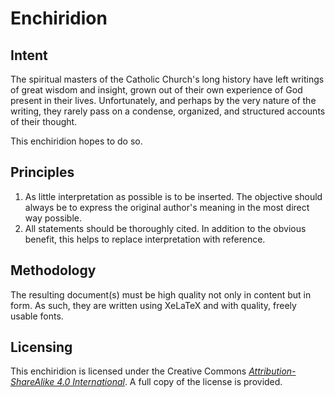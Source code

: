 # Enchiridion

## Intent

The spiritual masters of the Catholic Church's long history have left writings of great wisdom and insight, grown out of their own experience of God present in their lives.
Unfortunately, and perhaps by the very nature of the writing, they rarely pass on a condense, organized, and structured accounts of their thought.

This enchiridion hopes to do so.

## Principles

1. As little interpretation as possible is to be inserted. The objective should always be to express the original author's meaning in the most direct way possible.
2. All statements should be thoroughly cited. In addition to the obvious benefit, this helps to replace interpretation with reference.

## Methodology

The resulting document(s) must be high quality not only in content but in form. As such, they are written using XeLaTeX and with quality, freely usable fonts.

## Licensing

This enchiridion is licensed under the Creative Commons [*Attribution-ShareAlike 4.0 International*](https://creativecommons.org/licenses/by-sa/4.0/). A full copy of the license is provided.
